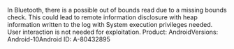 In Bluetooth, there is a possible out of bounds read due to a missing bounds check. This could lead to remote information disclosure with heap information written to the log with System execution privileges needed. User interaction is not needed for exploitation. Product: AndroidVersions: Android-10Android ID: A-80432895